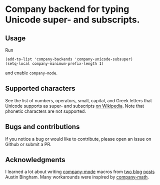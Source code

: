 # Company backend for typing Unicode super- and subscripts.

## Usage

Run
```emacs-lisp
(add-to-list 'company-backends 'company-unicode-subsuper)
(setq-local company-minimum-prefix-length 1)
```
and enable `company-mode`.

## Supported characters

See the list of numbers, operators, small, capital, and Greek letters that Unicode supports as super- and subscripts [on Wikipedia](https://en.wikipedia.org/wiki/Unicode_subscripts_and_superscripts). Note that phonetic characters are not supported.

## Bugs and contributions

If you notice a bug or would like to contribute, please open an issue on Github or submit a PR.

## Acknowledgments

I learned a lot about writing [company-mode](http://company-mode.github.io/) macros from [two blog](http://sixty-north.com/blog/writing-the-simplest-emacs-company-mode-backend) [posts](http://sixty-north.com/blog/a-more-full-featured-company-mode-backend) Austin Bingham. Many workarounds were inspired by [company-math](https://github.com/vspinu/company-math).
